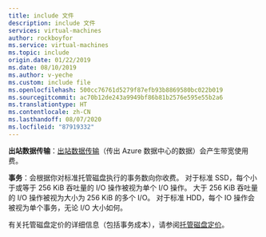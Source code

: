 ```yaml
---
title: include 文件
description: include 文件
services: virtual-machines
author: rockboyfor
ms.service: virtual-machines
ms.topic: include
origin.date: 01/22/2019
ms.date: 08/10/2019
ms.author: v-yeche
ms.custom: include file
ms.openlocfilehash: 500cc76761d5279f87efb93b8869580bc022b019
ms.sourcegitcommit: ac70b12de243a9949bf86b81b2576e595e55b2a6
ms.translationtype: HT
ms.contentlocale: zh-CN
ms.lasthandoff: 08/07/2020
ms.locfileid: "87919332"
---
```

**出站数据传输**：[出站数据传输](https://www.azure.cn/pricing/details/data-transfer/)（传出 Azure 数据中心的数据）会产生带宽使用费。

**事务**：会根据你对标准托管磁盘执行的事务数向你收费。 对于标准 SSD，每个小于或等于 256 KiB 吞吐量的 I/O 操作被视为单个 I/O 操作。 大于 256 KiB 吞吐量的 I/O 操作被视为大小为 256 KiB 的多个 I/O。 对于标准 HDD，每个 IO 操作会被视为单个事务，无论 I/O 大小如何。

有关托管磁盘定价的详细信息（包括事务成本），请参阅[托管磁盘定价](https://www.azure.cn/pricing/details/storage/managed-disks/)。

<!--MOONCAKE: CORRECT ON https://www.azure.cn/zh-cn/pricing/details/storage/managed-disks/-->

<!--Not Available on ### Ultra SSD VM reservation fee-->
<!--Not Available on ### Azure disk reservation-->
